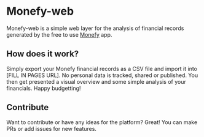 # Monefy-web
Monefy-web is a simple web layer for the analysis of financial records generated by the free to use [Monefy](http://www.monefy.me/) app. 

## How does it work?
Simply export your Monefy financial records as a CSV file and import it into [FILL IN PAGES URL]. No personal data is tracked, shared or published. You then get presented a visual overview and some simple analysis of your financials. Happy budgetting! 
## Contribute
Want to contribute or have any ideas for the platform? Great! 
You can make PRs or add issues for new features.
